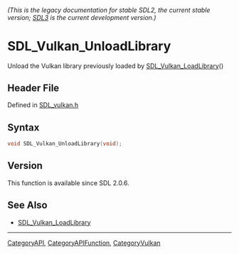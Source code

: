 ###### (This is the legacy documentation for stable SDL2, the current stable version; [SDL3](https://wiki.libsdl.org/SDL3/) is the current development version.)
# SDL_Vulkan_UnloadLibrary

Unload the Vulkan library previously loaded by [SDL_Vulkan_LoadLibrary](SDL_Vulkan_LoadLibrary)()

## Header File

Defined in [SDL_vulkan.h](https://github.com/libsdl-org/SDL/blob/SDL2/include/SDL_vulkan.h)

## Syntax

```c
void SDL_Vulkan_UnloadLibrary(void);
```

## Version

This function is available since SDL 2.0.6.

## See Also

- [SDL_Vulkan_LoadLibrary](SDL_Vulkan_LoadLibrary)

----
[CategoryAPI](CategoryAPI), [CategoryAPIFunction](CategoryAPIFunction), [CategoryVulkan](CategoryVulkan)

